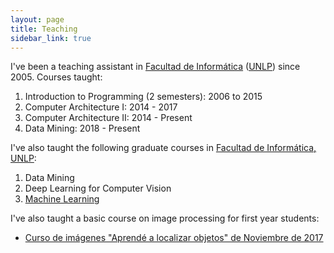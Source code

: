 ```yaml
---
layout: page
title: Teaching
sidebar_link: true
---
```


I've been a teaching assistant in [Facultad de Informática](http://info.unlp.edu.ar) ([UNLP](http://unlp.edu.ar)) since 2005. Courses taught:

1.  Introduction to Programming (2 semesters): 2006 to 2015
2.  Computer Architecture I: 2014 \- 2017
3.  Computer Architecture II: 2014 \- Present
4.  Data Mining: 2018 \- Present

I've also taught the following graduate courses in [Facultad de Informática, UNLP](https://www.info.unlp.edu.ar/):

1. Data Mining
2. Deep Learning for Computer Vision
3. [Machine Learning](courses/aa2018/index.html)

I've also taught a basic course on image processing for first year students:

*   [Curso de imágenes "Aprendé a localizar objetos" de Noviembre de 2017](courses/images/index.html)


